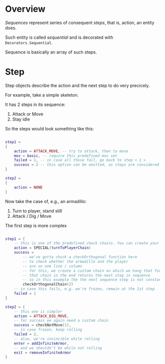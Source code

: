 # Overview

*Sequences* represent series of consequent *steps*, that is, action, an entity does.

Such entity is called *sequential* and is decorated with `Decorators.Sequential`.

Sequence is basically an array of such steps.

# Step

Step objects describe the action and the next step to do very precicely.

For example, take a simple skeleton.

It has 2 steps in its sequence:
1. Attack or Move
2. Stay idle

So the steps would look something like this:

```lua

step1 = 
{
    action = ATTACK_MOVE, -- try to attack, then to move
    mov = basic, -- require this predefined mov set
    failed = 1, -- in case all those fail, go back to step < 1 >
    success = 2 -- this option can be omitted, as steps are considered in sequence by default
}

step2 =
{
    action = NONE
}

```


Now take the case of, e.g., an armadillo:
1. Turn to player, stand still
2. Attack / Dig / Move

The first step is more complex

``` lua

step1 = {
    -- this is one of the predefined check chains. You can create your own ones!
    action = SPECIAL(turnToPlayerChain) 
    success = 
        -- we've gotta chuck a checkOrthogonal function here
        -- to check whether the armadillo and the player
        -- are on one line / column
        -- for this, we create a custom chain on which we hang that function
        -- that chain in the end returns the next step in sequence
        -- so in this example the the next sequence step is not constant
        checkOrthogonalChain(2)
    -- in case this fails, e.g. we're frozen, remain at the 1st step
    failed = 1
}

step2 = {
    -- this one is simpler
    action = ATTACK_DIG_MOVE,
    -- for success we again need a custom chain
    success = checkNotMove(1),
    -- in case frozen, keep rolling
    failed = 2,
    -- also, we're invincible while rolling
    enter = addInfiniteArmor,
    -- and we shouldn't be while not rolling
    exit = removeInfiniteArmor
}

```
